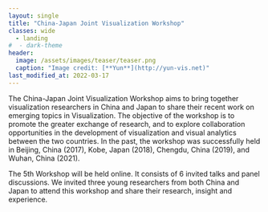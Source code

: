 ```yaml
---
layout: single
title: "China-Japan Joint Visualization Workshop"
classes: wide
  - landing
#  - dark-theme
header:
  image: /assets/images/teaser/teaser.png
  caption: "Image credit: [**Yun**](http://yun-vis.net)"
last_modified_at: 2022-03-17
---
```


The China-Japan Joint Visualization Workshop aims to bring together visualization researchers in China and Japan to share their recent work on emerging topics in Visualization. The objective of the workshop is to promote the greater exchange of research, and to explore collaboration opportunities in the development of visualization and visual analytics between the two countries. In the past, the workshop was successfully held in Beijing, China (2017), Kobe, Japan (2018), Chengdu, China (2019), and Wuhan, China (2021).

The 5th Workshop will be held online. It consists of 6 invited talks and panel discussions. We invited three young researchers from both China and Japan to attend this workshop and share their research, insight and experience.
